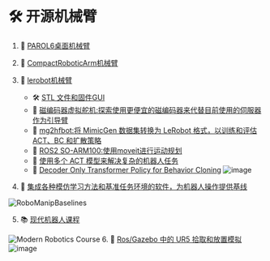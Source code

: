 # 🛠️ 开源机械臂

1. 🦾 [PAROL6桌面机械臂](https://github.com/xiongy25/PAROL6-Desktop-robot-arm)
2. 🦿 [CompactRoboticArm机械臂](https://github.com/mvgjorge/CompactRoboticArm?tab=readme-ov-file)
3. 🤖 [lerobot机械臂](https://github.com/huggingface/lerobot)
   - 🛠️ [STL 文件和固件GUI ](https://github.com/TheRobotStudio/SO-ARM100)
   - 🔧 [磁编码器虚拟舵机:探索使用更便宜的磁编码器来代替目前使用的伺服器作为引导臂](https://github.com/avenhaus/SO-ARM100-Encoders)
   - 🔄 [mg2hfbot:将 MimicGen 数据集转换为 LeRobot 格式，以训练和评估 ACT、BC 和扩散策略](https://github.com/kywch/mg2hfbot)
   - 🎯 [ROS2 SO-ARM100:使用moveit进行运动规划](https://github.com/JafarAbdi/ros2_so_arm100)
   - 🤖 [使用多个 ACT 模型来解决复杂的机器人任务](https://github.com/1g0rrr/simpleautomation)
   - 🧠 [Decoder Only Transformer Policy for Behavior Cloning](https://github.com/IliaLarchenko/dot_policy?tab=readme-ov-file)
     ![image](https://github.com/user-attachments/assets/302b326d-86e2-404d-a1e4-85354ab02253)

4. 🔬 [集成各种模仿学习方法和基准任务环境的软件，为机器人操作提供基线](https://github.com/isri-aist/RoboManipBaselines)

![RoboManipBaselines](https://github.com/user-attachments/assets/c4c6be4c-8653-4915-a070-da930e4653a1)

5. 📚 [现代机器人课程](https://github.com/madibabaiasl/modern-robotics-course)

![Modern Robotics Course](https://github.com/user-attachments/assets/17d4e51b-c951-4150-b313-bbd9edf5712e)
6. 🦾 [Ros/Gazebo 中的 UR5 拾取和放置模拟](https://github.com/pietrolechthaler/UR5-Pick-and-Place-Simulation)
   ![image](https://github.com/user-attachments/assets/1fb25bf7-be17-4954-9551-6455a1d30817)
